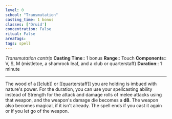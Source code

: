 ```yaml
---
level: 0
school: "Transmutation"
casting_time: 1 bonus
classes: ['Druid']
concentration: False
ritual: False
areaTags: 
tags: spell
---
```


_Transmutation cantrip_
**Casting Time**:: 1 bonus
**Range**:: Touch
**Components**:: V, S, M (mistletoe, a shamrock leaf, and a club or quarterstaff)
**Duration**:: 1 minute

---

The wood of a [[club]] or [[quarterstaff]] you are holding is imbued with nature's power. For the duration, you can use your spellcasting ability instead of Strength for the attack and damage rolls of melee attacks using that weapon, and the weapon's damage die becomes a **d8**. The weapon also becomes magical, if it isn't already. The spell ends if you cast it again or if you let go of the weapon.




